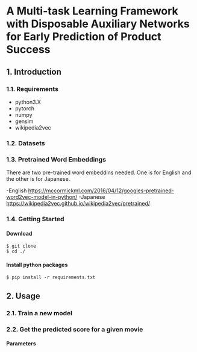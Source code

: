 # A Multi-task Learning Framework with Disposable Auxiliary Networks for Early Prediction of Product Success
## 1. Introduction

### 1.1. Requirements
- python3.X
- pytorch
- numpy
- gensim
- wikipedia2vec

### 1.2. Datasets
### 1.3. Pretrained Word Embeddings
There are two pre-trained word embeddins needed. One is for English and the other is for Japanese.

-English
https://mccormickml.com/2016/04/12/googles-pretrained-word2vec-model-in-python/
-Japanese
https://wikipedia2vec.github.io/wikipedia2vec/pretrained/

### 1.4. Getting Started
#### Download
```
$ git clone
$ cd ./
```

#### Install python packages
```
$ pip install -r requirements.txt
```

## 2. Usage

### 2.1. Train a new model

### 2.2. Get the predicted score for a given movie

#### Parameters

